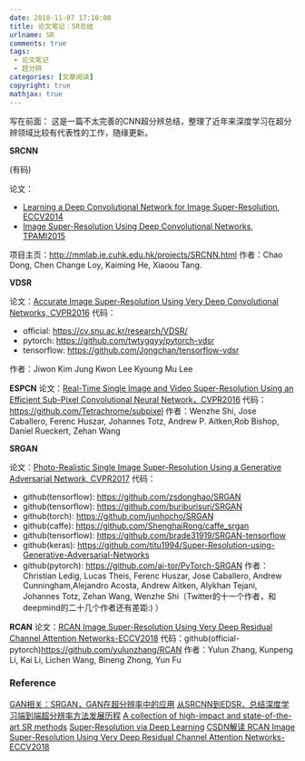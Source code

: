 ```yaml
---
date: 2018-11-07 17:10:00
title: 论文笔记：SR总结
urlname: SR
comments: true
tags:
 - 论文笔记
 - 超分辨
categories: [文章阅读]
copyright: true
mathjax: true
---
```



写在前面：
这是一篇不太完善的CNN超分辨总结，整理了近年来深度学习在超分辨领域比较有代表性的工作，随缘更新。

<!--more-->



**SRCNN**

(有码)

论文：
 - [Learning a Deep Convolutional Network for Image Super-Resolution, ECCV2014](http://personal.ie.cuhk.edu.hk/~ccloy/files/eccv_2014_deepresolution.pdf)
 - [Image Super-Resolution Using Deep Convolutional Networks, TPAMI2015](https://ieeexplore.ieee.org/document/7115171?arnumber=7115171)

项目主页：http://mmlab.ie.cuhk.edu.hk/projects/SRCNN.html
作者：Chao Dong, Chen Change Loy, Kaiming He, Xiaoou Tang.

**VDSR**

论文：[Accurate Image Super-Resolution Using Very Deep Convolutional Networks, CVPR2016](https://cv.snu.ac.kr/research/VDSR/VDSR_CVPR2016.pdf)
代码：
- official: https://cv.snu.ac.kr/research/VDSR/
- pytorch: https://github.com/twtygqyy/pytorch-vdsr
- tensorflow: https://github.com/Jongchan/tensorflow-vdsr

作者：Jiwon Kim Jung Kwon Lee Kyoung Mu Lee 

**ESPCN**
论文：[Real-Time Single Image and Video Super-Resolution Using an Efficient Sub-Pixel Convolutional Neural Network，CVPR2016](https://arxiv.org/pdf/1609.05158.pdf)
代码：https://github.com/Tetrachrome/subpixel
作者：Wenzhe Shi, Jose Caballero, Ferenc Huszar, Johannes Totz, Andrew P. Aitken,Rob Bishop, Daniel Rueckert, Zehan Wang


**SRGAN**

论文：[Photo-Realistic Single Image Super-Resolution Using a Generative Adversarial Network, CVPR2017](http://openaccess.thecvf.com/content_cvpr_2017/papers/Ledig_Photo-Realistic_Single_Image_CVPR_2017_paper.pdf)
代码：
- github(tensorflow): https://github.com/zsdonghao/SRGAN
- github(tensorflow): https://github.com/buriburisuri/SRGAN
- github(torch): https://github.com/junhocho/SRGAN
- github(caffe): https://github.com/ShenghaiRong/caffe_srgan
- github(tensorflow): https://github.com/brade31919/SRGAN-tensorflow
- github(keras): https://github.com/titu1994/Super-Resolution-using-Generative-Adversarial-Networks
- github(pytorch): https://github.com/ai-tor/PyTorch-SRGAN
作者：Christian Ledig, Lucas Theis, Ferenc Huszar, Jose Caballero, Andrew Cunningham,Alejandro Acosta, Andrew Aitken, Alykhan Tejani, Johannes Totz, Zehan Wang, Wenzhe Shi（Twitter的十一个作者，和deepmind的二十几个作者还有差距:)  ）


**RCAN**
论文：[RCAN Image Super-Resolution Using Very Deep Residual Channel Attention Networks-ECCV2018](https://eccv2018.org/openaccess/content_ECCV_2018/papers/Yulun_Zhang_Image_Super-Resolution_Using_ECCV_2018_paper.pdf)
代码：github(official-pytorch)https://github.com/yulunzhang/RCAN
作者：Yulun Zhang, Kunpeng Li, Kai Li, Lichen Wang, Bineng Zhong, Yun Fu

### Reference
[GAN相关：SRGAN，GAN在超分辨率中的应用](https://blog.csdn.net/edogawachia/article/details/79731091)
[从SRCNN到EDSR，总结深度学习端到端超分辨率方法发展历程](https://blog.csdn.net/aBlueMouse/article/details/78710553)
[A collection of high-impact and state-of-the-art SR methods](https://github.com/YapengTian/Single-Image-Super-Resolution)
[Super-Resolution via Deep Learning](https://arxiv.org/abs/1706.09077)
[CSDN解读 RCAN Image Super-Resolution Using Very Deep Residual Channel Attention Networks-ECCV2018 ](https://blog.csdn.net/aaa958099161/article/details/82836846)


